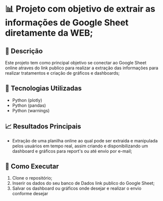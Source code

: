 # 📊 Projeto com objetivo de extrair as informações de Google Sheet diretamente da WEB;

## 📝 Descrição  
Este projeto tem como principal objetivo se conectar ao Google Sheet online atraves do link publico para realizar a extração das informações para realizar tratamentos e criação de gráficos e dashboards;

## 🔧 Tecnologias Utilizadas  
- Python (plotly)
- Python (pandas)
- Python (warnings)

## 📈 Resultados Principais  
- Extração de uma planilha online ao qual pode ser extraida e manipulada pelos usuários em tempo real, assim criando e disponibilizando um dashboard e gráficos para report's ou até envio por e-mail;

## 🚀 Como Executar  
1. Clone o repositório;
2. Inserir os dados do seu banco de Dados link publico do Google Sheet;
3. Salvar os dashboard ou gráficos onde desejar e realizar o envio conforme desejar
